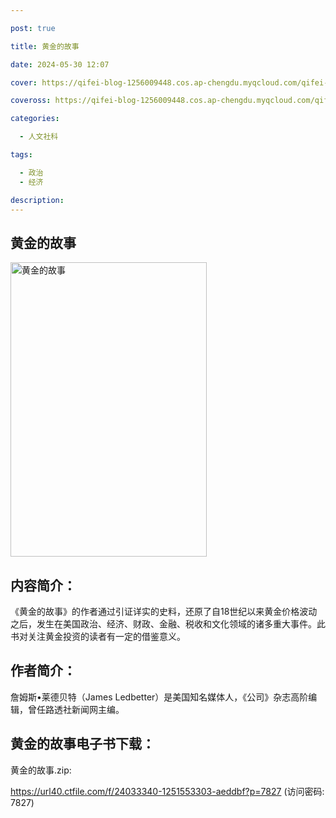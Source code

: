 ```yaml
---

post: true

title: 黄金的故事

date: 2024-05-30 12:07

cover: https://qifei-blog-1256009448.cos.ap-chengdu.myqcloud.com/qifei-blog/s33541737.jpg

coveross: https://qifei-blog-1256009448.cos.ap-chengdu.myqcloud.com/qifei-blog/s33541737.jpg

categories:

  - 人文社科

tags:

  - 政治
  - 经济

description:
---
```


## 黄金的故事

<img alt="黄金的故事" class="aligncenter loading" data-was-processed="true" decoding="async" fetchpriority="high" height="471" src="https://qifei-blog-1256009448.cos.ap-chengdu.myqcloud.com/qifei-blog/s33541737.jpg" style="cursor: zoom-in;" width="314"/>

## 内容简介：

《黄金的故事》的作者通过引证详实的史料，还原了自18世纪以来黄金价格波动之后，发生在美国政治、经济、财政、金融、税收和文化领域的诸多重大事件。此书对关注黄金投资的读者有一定的借鉴意义。

## 作者简介：

詹姆斯•莱德贝特（James Ledbetter）是美国知名媒体人，《公司》杂志高阶编辑，曾任路透社新闻网主编。

## 黄金的故事电子书下载：

黄金的故事.zip: 

https://url40.ctfile.com/f/24033340-1251553303-aeddbf?p=7827 (访问密码: 7827)
